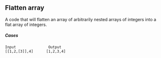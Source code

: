 ## Flatten array
A code that will flatten an array of arbitrarily nested arrays of integers into a flat array of integers.

##### Cases
```
Input               Output
[[1,2,[3]],4]      [1,2,3,4]
```
